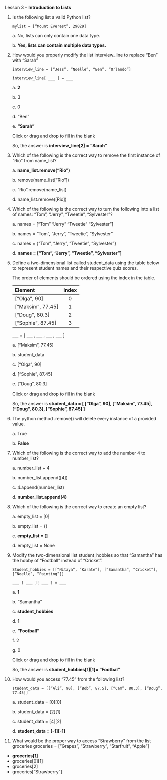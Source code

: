 Lesson 3 – **Introduction to Lists**

1.	Is the following list a valid Python list?

        mylist = [“Mount Everest”, 29029]
    
    a.  No, lists can only contain one data type.
    
    b.  **Yes, lists can contain multiple data types.**

2.	How would you properly modify the list interview_line to replace “Ben” with “Sarah”

        interview_line = [“Jess”, “Noelle”, “Ben”, “Orlando”]

        interview_line[ ___ ] = ___

      a.      **2**
        
      b.      3
        
      c.      0
        
      d.      “Ben”
       
      e.      **“Sarah”**
        
      Click or drag and drop to fill in the blank

      So, the answer is **interview_line[2] = “Sarah”**

3.	Which of the following is the correct way to remove the first instance of “Rio” from name_list?

      a.        **name_list.remove(“Rio”)**

      b.        remove(name_list[“Rio”])
        
      c.        “Rio”.remove(name_list)
        
      d.        name_list.remove([Rio])

4.	Which of the following is the correct way to turn the following into a list of names: “Tom”, “Jerry”, “Tweetie”, “Sylvester”?

      a.      names = [“Tom” “Jerry” “Tweetie” “Sylvester”]
        
      b.      names = “Tom”, “Jerry”, “Tweetie”, “Sylvester”
        
      c.      names = {“Tom”, “Jerry”, “Tweetie”, “Sylvester”}
        
      d.      **names = [“Tom”, “Jerry”, “Tweetie”, “Sylvester”]**

5.	Define a two-dimensional list called student_data using the table below to represent student names and their respective quiz scores.

     The order of elements should be ordered using the index in the table.

      | Element | Index |
      |:--------|:-----:|
      |[“Olga”, 90]| 0  |
      |[“Maksim”, 77.45]| 1  |
      |[“Doug”, 80.3]| 2  |
      |[“Sophie”, 87.45]| 3  |
       
             
      ___ = [ ___ , ___ , ___ , ___ ]
        
     a. [“Maksim”, 77.45]
       
     b. student_data
       
     c. [“Olga”, 90]
       
     d. [“Sophie”, 87.45]
       
     e. [“Doug”, 80.3]

     Click or drag and drop to fill in the blank
     
     So, the answer is **student_data = [ [“Olga”, 90], [“Maksim”, 77.45], [“Doug”, 80.3], [“Sophie”, 87.45] ]**

6.	The python method .remove() will delete every instance of a provided value.

      a.      True
        
      b.      **False**

7.	Which of the following is the correct way to add the number 4 to number_list?

      a.      number_list + 4
        
      b.      number_list.append([4])
        
      c.      4.append(number_list)
       
      d.      **number_list.append(4)**

8.	Which of the following is the correct way to create an empty list?

      a.      empty_list = [0]
        
      b.      empty_list = {}
        
      c.      **empty_list = []**
        
      d.      empty_list = None

9.	Modify the two-dimensional list student_hobbies so that “Samantha” has the hobby of “Football” instead of “Cricket”.

        Student_hobbies = [[“Nitaya”, “Karate”], [“Samantha”, “Cricket”], [“Noelle”, “Painting”]]
        
        ___ [ ___ ][ ___ ] = ___

      a.      **1**
        
      b.      “Samantha”
        
      c.      **student_hobbies**
        
      d.      **1**
        
      e.      **“Football”**
        
      f.      2
        
      g.      0

      Click or drag and drop to fill in the blank
        
      So, the answer is **student_hobbies[1][1]= “Footbal”**

10.	How would you access “77.45” from the following list?

        student_data = [[“Ali”, 90], [“Bob”, 87.5], [“Cam”, 80.3], [“Doug”, 77.45]]

       a.      student_data = [0][0]
        
       b.      student_data = [2][1]
        
       c.      student_data = [4][2]
        
       d.      **student_data = [-1][-1]**

11.	What would be the proper way to access “Strawberry” from the list groceries
groceries = [“Grapes”, “Strawberry”, “Starfruit”, “Apple”]
-	**groceries[1]**
-	groceries[0][1]
-	groceries[2]
-	groceries[“Strawberry”]

